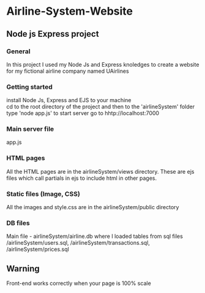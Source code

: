 # Airline-System-Website
## Node js Express project 
### General
In this project I used my Node Js and Express knoledges to create a website for my fictional airline company named UAirlines


### Getting started
install Node Js, Express and EJS to your machine <br/>
cd to the root directory of the project and then to the 'airlineSystem' folder
type 'node app.js' to start server
go to hhtp://localhost:7000

### Main server file

app.js

### HTML pages
All the HTML pages are in the airlineSystem/views directory. These are ejs files which call partials in ejs to include html in other pages.

### Static files (Image, CSS)
All the images and style.css are in the airlineSystem/public directory

### DB files 
Main file - airlineSystem/airline.db where I loaded tables from sql files /airlineSystem/users.sql, /airlineSystem/transactions.sql, /airlineSystem/prices.sql

## Warning
Front-end works correctly when your page is 100% scale

